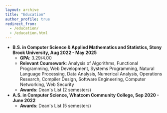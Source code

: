 ```yaml
---
layout: archive
title: "Education"
author_profile: true
redirect_from: 
  - /education/
  - /education.html
---
```


* **B.S. in Computer Science & Applied Mathematics and Statistics, Stony Brook University, Aug 2022 - May 2025**
    * **GPA**: 3.29/4.00
    * **Relevant Coursework**: Analysis of Algorithms, Functional Programming, Web Development, Systems Programming, Natural Language Processing,
                                Data Analysis, Numerical Analysis, Operations Research, Compiler Design, Software Engineering, Computer Networking,
                               Web Security
    * **Awards**: Dean's List (2 semesters)
* **A.S. in Computer Science, Whatcom Community College, Sep 2020 - June 2022**
    * **Awards**: Dean's List (5 semesters)
